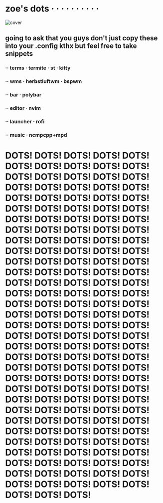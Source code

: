 # zoe's dots · · · · · · · · · ·

![cover](/cover.gif)

## going to ask that you guys don't just copy these into your .config kthx but feel free to take snippets

### ·· terms     · termite · st · kitty
### ·· wms       · herbstluftwm · bspwm
### ·· bar       · polybar
### ·· editor    · nvim
### ·· launcher  · rofi
### ·· music     · ncmpcpp+mpd



# DOTS! DOTS! DOTS! DOTS! DOTS! DOTS! DOTS! DOTS! DOTS! DOTS! DOTS! DOTS! DOTS! DOTS! DOTS! DOTS! DOTS! DOTS! DOTS! DOTS! DOTS! DOTS! DOTS! DOTS! DOTS! DOTS! DOTS! DOTS! DOTS! DOTS! DOTS! DOTS! DOTS! DOTS! DOTS! DOTS! DOTS! DOTS! DOTS! DOTS! DOTS! DOTS! DOTS! DOTS! DOTS! DOTS! DOTS! DOTS! DOTS! DOTS! DOTS! DOTS! DOTS! DOTS! DOTS! DOTS! DOTS! DOTS! DOTS! DOTS! DOTS! DOTS! DOTS! DOTS! DOTS! DOTS! DOTS! DOTS! DOTS! DOTS! DOTS! DOTS! DOTS! DOTS! DOTS! DOTS! DOTS! DOTS! DOTS! DOTS! DOTS! DOTS! DOTS! DOTS! DOTS! DOTS! DOTS! DOTS! DOTS! DOTS! DOTS! DOTS! DOTS! DOTS! DOTS! DOTS! DOTS! DOTS! DOTS! DOTS! DOTS! DOTS! DOTS! DOTS! DOTS! DOTS! DOTS! DOTS! DOTS! DOTS! DOTS! DOTS! DOTS! DOTS! DOTS! DOTS! DOTS! DOTS! DOTS! DOTS! DOTS! DOTS! DOTS! DOTS! DOTS! DOTS! DOTS! DOTS! DOTS! DOTS! DOTS! DOTS! DOTS! DOTS! DOTS! DOTS! DOTS! DOTS! DOTS! DOTS! DOTS! DOTS! DOTS! DOTS! DOTS! DOTS! DOTS! DOTS! DOTS! DOTS! DOTS! DOTS! DOTS! DOTS! DOTS! DOTS! DOTS! DOTS! DOTS! DOTS! DOTS! DOTS! DOTS! 
